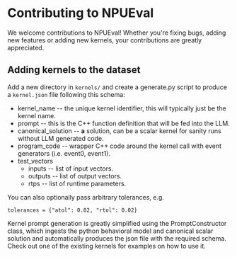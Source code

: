 # Contributing to NPUEval

We welcome contributions to NPUEval! Whether you're fixing bugs, adding new features or adding new kernels, your contributions are greatly appreciated.

## Adding kernels to the dataset

Add a new directory in `kernels/` and create a generate.py script to produce a `kernel.json` file following this schema:

* kernel_name -- the unique kernel identifier, this will typically just be the kernel name.
* prompt -- this is the C++ function definition that will be fed into the LLM.
* canonical_solution -- **a** solution, can be a scalar kernel for sanity runs without LLM generated code.
* program_code -- wrapper C++ code around the kernel call with event generators (i.e. event0, event1).
* test_vectors
    * inputs -- list of input vectors.
    * outputs -- list of output vectors.
    * rtps -- list of runtime parameters.

You can also optionally pass arbitrary tolerances, e.g.

```
tolerances = {"atol": 0.02, "rtol": 0.02}
```

Kernel prompt generation is greatly simplified using the PromptConstructor class, which ingests the python behavioral model and canonical scalar solution and automatically produces the json file with the required schema. Check out one of the existing kernels for examples on how to use it.
